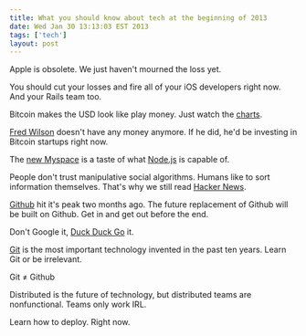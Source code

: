```yaml
---
title: What you should know about tech at the beginning of 2013
date: Wed Jan 30 13:13:03 EST 2013
tags: ['tech']
layout: post
---
```


Apple is obsolete. We just haven't mourned the loss yet.

You should cut your losses and fire all of your iOS developers right now. And your Rails team too.

Bitcoin makes the USD look like play money. Just watch the [charts](http://bitcoinity.org/markets).

[Fred Wilson](http://www.avc.com) doesn't have any money anymore. If he did, he'd be investing in Bitcoin startups right now.

The [new Myspace](http://new.myspace.com) is a taste of what [Node.js](http://nodejs.org) is capable of.

People don't trust manipulative social algorithms. Humans like to sort information themselves. That's why we still read [Hacker News](http://news.ycombinator.com/).

[Github](http://github.com) hit it's peak two months ago. The future replacement of Github will be built on Github. Get in and get out before the end.

Don't Google it, [Duck Duck Go](http://duckduckgo.com) it.

[Git](http://git-scm.com/) is the most important technology invented in the past ten years. Learn Git or be irrelevant.

Git ≠ Github

Distributed is the future of technology, but distributed teams are nonfunctional. Teams only work IRL. 

Learn how to deploy. Right now.